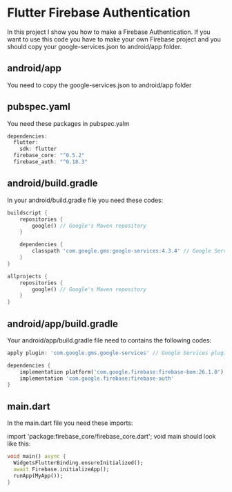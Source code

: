 # Flutter Firebase Authentication

In this project I show you how to make a Firebase Authentication. If you want to use this code you have to make your own Firebase project and you should copy your google-services.json to android/app folder.

## android/app
You need to copy the google-services.json to android/app folder

## pubspec.yaml
You need these packages in pubspec.yalm

```dart
dependencies:
  flutter:
    sdk: flutter
  firebase_core: "^0.5.2"
  firebase_auth: "^0.18.3"
```
## android/build.gradle
In your android/build.gradle file you need these codes:

```dart
buildscript {
    repositories {
        google() // Google's Maven repository
    }

    dependencies {
        classpath 'com.google.gms:google-services:4.3.4' // Google Services plugin
    }
}
```

```dart
allprojects {
    repositories {
        google() // Google's Maven repository
    }
}
```
## android/app/build.gradle
Your android/app/build.gradle file need to contains the following codes:

```dart
apply plugin: 'com.google.gms.google-services' // Google Services plugin
```

```dart
dependencies {
    implementation platform('com.google.firebase:firebase-bom:26.1.0')
    implementation 'com.google.firebase:firebase-auth'
}
```
## main.dart
In the main.dart file you need these imports:

import 'package:firebase_core/firebase_core.dart';
void main should look like this:

```dart
void main() async {
  WidgetsFlutterBinding.ensureInitialized();
  await Firebase.initializeApp();
  runApp(MyApp());
}
```
